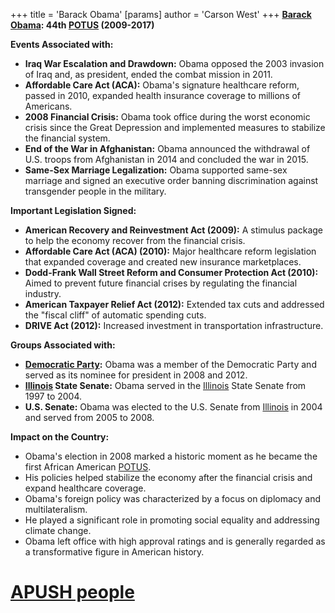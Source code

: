 +++
 title = 'Barack Obama'
[params]
	author = 'Carson West'
+++
**[Barack Obama](./../barack-obama/): 44th [POTUS](./../potus/) (2009-2017)**

**Events Associated with:**

* **Iraq War Escalation and Drawdown:** Obama opposed the 2003 invasion of Iraq and, as president, ended the combat mission in 2011.
* **Affordable Care Act (ACA):** Obama's signature healthcare reform, passed in 2010, expanded health insurance coverage to millions of Americans.
* **2008 Financial Crisis:** Obama took office during the worst economic crisis since the Great Depression and implemented measures to stabilize the financial system.
* **End of the War in Afghanistan:** Obama announced the withdrawal of U.S. troops from Afghanistan in 2014 and concluded the war in 2015.
* **Same-Sex Marriage Legalization:** Obama supported same-sex marriage and signed an executive order banning discrimination against transgender people in the military.

**Important Legislation Signed:**

* **American Recovery and Reinvestment Act (2009):** A stimulus package to help the economy recover from the financial crisis.
* **Affordable Care Act (ACA) (2010):** Major healthcare reform legislation that expanded coverage and created new insurance marketplaces.
* **Dodd-Frank Wall Street Reform and Consumer Protection Act (2010):** Aimed to prevent future financial crises by regulating the financial industry.
* **American Taxpayer Relief Act (2012):** Extended tax cuts and addressed the "fiscal cliff" of automatic spending cuts.
* **DRIVE Act (2012):** Increased investment in transportation infrastructure.

**Groups Associated with:**

* **[Democratic Party](./../democratic-party/):** Obama was a member of the Democratic Party and served as its nominee for president in 2008 and 2012.
* **[Illinois](./../illinois/) State Senate:** Obama served in the [Illinois](./../illinois/) State Senate from 1997 to 2004.
* **U.S. Senate:** Obama was elected to the U.S. Senate from [Illinois](./../illinois/) in 2004 and served from 2005 to 2008.

**Impact on the Country:**

* Obama's election in 2008 marked a historic moment as he became the first African American [POTUS](./../potus/).
* His policies helped stabilize the economy after the financial crisis and expand healthcare coverage.
* Obama's foreign policy was characterized by a focus on diplomacy and multilateralism.
* He played a significant role in promoting social equality and addressing climate change.
* Obama left office with high approval ratings and is generally regarded as a transformative figure in American history.
# [APUSH people](./../apush-people/)